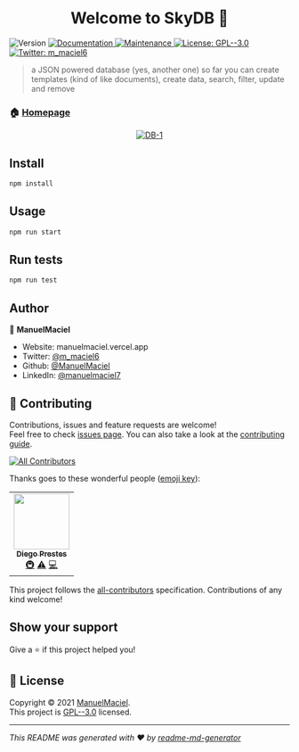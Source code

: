<h1 align="center">Welcome to SkyDB 👋</h1>
<p>
  <img alt="Version" src="https://img.shields.io/badge/version-1.1.2-blue.svg?cacheSeconds=2592000" />
  <a href="https://github.com/ManuelMaciel/skyDB#readme" target="_blank">
    <img alt="Documentation" src="https://img.shields.io/badge/documentation-yes-brightgreen.svg" />
  </a>
  <a href="https://github.com/ManuelMaciel/skyDB/graphs/commit-activity" target="_blank">
    <img alt="Maintenance" src="https://img.shields.io/badge/Maintained%3F-yes-green.svg" />
  </a>
  <a href="https://github.com/ManuelMaciel/skyDB/blob/master/LICENSE" target="_blank">
    <img alt="License: GPL--3.0" src="https://img.shields.io/github/license/ManuelMaciel/skydb" />
  </a>
  <a href="https://twitter.com/m\_maciel6" target="_blank">
    <img alt="Twitter: m_maciel6" src="https://img.shields.io/twitter/follow/m_maciel6.svg?style=social" />
  </a>
</p>

> a JSON powered database (yes, another one)
so far you can create templates (kind of like documents), create data, search, filter, update and remove

### 🏠 [Homepage](https://github.com/ManuelMaciel/skyDB#readme)
<center>
    <a href="https://ibb.co/mbBpbxK"><img src="https://i.ibb.co/mbBpbxK/DB-1.png" alt="DB-1" border="0"></a>
</center>

## Install

```sh
npm install
```

## Usage

```sh
npm run start
```

## Run tests

```sh
npm run test
```

## Author

👤 **ManuelMaciel**

* Website: manuelmaciel.vercel.app
* Twitter: [@m\_maciel6](https://twitter.com/m\_maciel6)
* Github: [@ManuelMaciel](https://github.com/ManuelMaciel)
* LinkedIn: [@manuelmaciel7](https://linkedin.com/in/manuelmaciel7)

## 🤝 Contributing

Contributions, issues and feature requests are welcome!<br />Feel free to check [issues page](https://github.com/ManuelMaciel/skyDB/issues). You can also take a look at the [contributing guide](https://github.com/ManuelMaciel/skyDB/blob/master/CONTRIBUTING.md).
<!-- ALL-CONTRIBUTORS-BADGE:START - Do not remove or modify this section -->
[![All Contributors](https://img.shields.io/badge/all_contributors-1-orange.svg?style=flat-square)](#contributors-)
<!-- ALL-CONTRIBUTORS-BADGE:END -->

Thanks goes to these wonderful people ([emoji key](https://allcontributors.org/docs/en/emoji-key)):

<!-- ALL-CONTRIBUTORS-LIST:START - Do not remove or modify this section -->
<!-- prettier-ignore-start -->
<!-- markdownlint-disable -->
<table>
  <tr>
    <td align="center"><a href="https://www.thesynthwaver.com/"><img src="https://avatars.githubusercontent.com/u/57499868?v=4?s=100" width="100px;" alt=""/><br /><sub><b>Diego Prestes</b></sub></a><br /><a href="#infra-DiegoPrestesGit" title="Infrastructure (Hosting, Build-Tools, etc)">🚇</a> <a href="https://github.com/ManuelMaciel/skyDB/commits?author=DiegoPrestesGit" title="Tests">⚠️</a> <a href="https://github.com/ManuelMaciel/skyDB/commits?author=DiegoPrestesGit" title="Code">💻</a></td>
  </tr>
</table>

<!-- markdownlint-restore -->
<!-- prettier-ignore-end -->

<!-- ALL-CONTRIBUTORS-LIST:END -->

This project follows the [all-contributors](https://github.com/all-contributors/all-contributors) specification. Contributions of any kind welcome!

## Show your support

Give a ⭐️ if this project helped you!

## 📝 License

Copyright © 2021 [ManuelMaciel](https://github.com/ManuelMaciel).<br />
This project is [GPL--3.0](https://github.com/ManuelMaciel/skyDB/blob/master/LICENSE) licensed.

***
_This README was generated with ❤️ by [readme-md-generator](https://github.com/kefranabg/readme-md-generator)_
